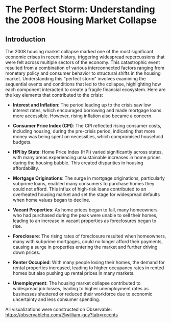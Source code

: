 # The Perfect Storm: Understanding the 2008 Housing Market Collapse
## Introduction
The 2008 housing market collapse marked one of the most significant economic crises in recent history, triggering widespread repercussions that were felt across multiple sectors of the economy. This catastrophic event resulted from a combination of various interconnected factors ranging from monetary policy and consumer behavior to structural shifts in the housing market. Understanding this "perfect storm" involves examining the sequential events and conditions that led to the collapse, highlighting how each component interacted to create a fragile financial ecosystem. Here are the key elements that contributed to the crisis:

- **Interest and Inflation**: The period leading up to the crisis saw low interest rates, which encouraged borrowing and made mortgage loans more accessible. However, rising inflation also became a concern.  

- **Consumer Price Index (CPI)**: The CPI reflected rising consumer costs, including housing, during the pre-crisis period, indicating that more money was being spent on necessities, which compromised household budgets.  

- **HPI by State**: Home Price Index (HPI) varied significantly across states, with many areas experiencing unsustainable increases in home prices during the housing bubble. This created disparities in housing affordability.  

- **Mortgage Originations**: The surge in mortgage originations, particularly subprime loans, enabled many consumers to purchase homes they could not afford. This influx of high-risk loans contributed to an overheated housing market and set the stage for widespread defaults when home values began to decline.  

- **Vacant Properties**: As home prices began to fall, many homeowners who had purchased during the peak were unable to sell their homes, leading to an increase in vacant properties as foreclosures began to rise.  

- **Foreclosure**: The rising rates of foreclosure resulted when homeowners, many with subprime mortgages, could no longer afford their payments, causing a surge in properties entering the market and further driving down prices.  

- **Renter Occupied**: With many people losing their homes, the demand for rental properties increased, leading to higher occupancy rates in rented homes but also pushing up rental prices in many markets.  

- **Unemployment**: The housing market collapse contributed to widespread job losses, leading to higher unemployment rates as businesses shuttered or reduced their workforce due to economic uncertainty and less consumer spending.  

All visualizations were constructed on Observable: https://observablehq.com/@william-guy?tab=recents
